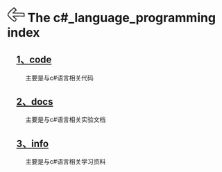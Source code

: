 # [<img style="width:40px;transform:rotate(180deg);" src="../assets/image/back.jpg"/>](../index.md) The c#_language_programming index

## &emsp;[1、code](code/index.md)

&emsp;&emsp;&emsp;主要是与c#语言相关代码

## &emsp;[2、docs](docs/index.md)

&emsp;&emsp;&emsp;主要是与c#语言相关实验文档

## &emsp;[3、info](info/index.md)

&emsp;&emsp;&emsp;主要是与c#语言相关学习资料

